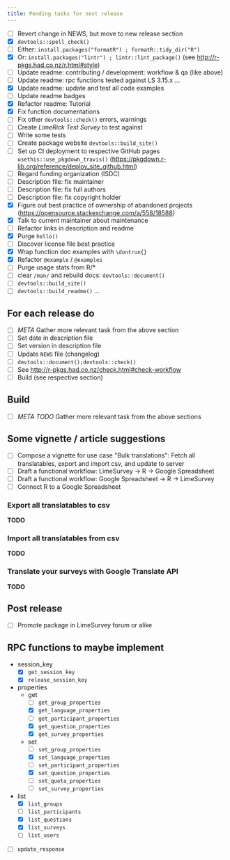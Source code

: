 ```yaml
---
title: Pending tasks for next release
---
```


* [ ] Revert change in NEWS, but move to new release section
* [x] `devtools::spell_check()`
* [ ] Either: `install.packages("formatR") ; formatR::tidy_dir("R")`
* [x] Or: `install.packages("lintr") ; lintr::lint_package()` (see <http://r-pkgs.had.co.nz/r.html#style>)
* [ ] Update readme: contributing / development: workflow & qa (like above)
* [ ] Update readme: rpc functions tested against LS 3.15.x ...
* [x] Update readme: update and test all code examples
* [ ] Update readme badges
* [x] Refactor readme: Tutorial
* [x] Fix function documentations
* [ ] Fix other `devtools::check()` errors, warnings
* [ ] Create _LimeRick Test Survey_ to test against
* [ ] Write some tests
* [ ] Create package website `devtools::build_site()`
* [ ] Set up CI deployment to respective GitHub pages `usethis::use_pkgdown_travis()`
      (<https://pkgdown.r-lib.org/reference/deploy_site_github.html>)
* [ ] Regard funding organization (ISDC)
* [ ] Description file: fix maintainer
* [ ] Description file: fix full authors
* [ ] Description file: fix copyright holder
* [x] Figure out best practice of ownership of abandoned projects (<https://opensource.stackexchange.com/a/558/18588>)
* [x] Talk to current maintainer about maintenance
* [ ] Refactor links in description and readme
* [x] Purge `hello()`
* [ ] Discover license file best practice
* [x] Wrap function doc examples with `\dontrun{}`
* [x] Refactor `@example` / `@examples`
* [ ] Purge usage stats from R/*
* [ ] clear `/man/` and rebuild docs: `devtools::document()`
* [ ] `devtools::build_site()`
* [ ] `devtools::build_readme()` ...

## For each release do

* [ ] *META* Gather more relevant task from the above section
* [ ] Set date in description file
* [ ] Set version in description file
* [ ] Update `NEWS` file (changelog)
* [ ] `devtools::document();devtools::check()`
* [ ] See <http://r-pkgs.had.co.nz/check.html#check-workflow>
* [ ] Build (see respective section)

## Build

* [ ] *META* *TODO* Gather more relevant task from the above sections

## Some vignette / article suggestions

* [ ] Compose a vignette for use case "Bulk translations":
      Fetch all translatables, export and import csv, and update to server
* [ ] Draft a functional workflow: LimeSurvey -> R -> Google Spreadsheet
* [ ] Draft a functional workflow: Google Spreadsheet -> R -> LimeSurvey
* [ ] Connect R to a Google Spreadsheet

### Export all translatables to csv

**TODO**

### Import all translatables from csv

**TODO**

### Translate your surveys with Google Translate API

**TODO**

## Post release

* [ ] Promote package in LimeSurvey forum or alike

## RPC functions to maybe implement

* session_key
  * [x] `get_session_key`
  * [x] `release_session_key`
* properties
  * get
    * [ ] `get_group_properties`
    * [x] `get_language_properties`
    * [ ] `get_participant_properties`
    * [x] `get_question_properties`
    * [x] `get_survey_properties`
  * set
    * [ ] `set_group_properties`
    * [x] `set_language_properties`
    * [ ] `set_participant_properties`
    * [x] `set_question_properties`
    * [ ] `set_quota_properties`
    * [ ] `set_survey_properties`
* list
  * [x] `list_groups`
  * [ ] `list_participants`
  * [x] `list_questions`
  * [x] `list_surveys`
  * [ ] `list_users`
* [ ] `update_response`
